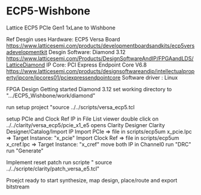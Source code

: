# ECP5-Wishbone
Lattice ECP5 PCIe Gen1 1xLane to Wishbone

Ref Desgin uses
Hardware: ECP5 Versa Board https://www.latticesemi.com/products/developmentboardsandkits/ecp5versadevelopmentkit
Desgin Software: Diamond 3.12 https://www.latticesemi.com/Products/DesignSoftwareAndIP/FPGAandLDS/LatticeDiamond
IP Core: PCI Express Endpoint Core V6.8 https://www.latticesemi.com/products/designsoftwareandip/intellectualproperty/ipcore/ipcores01/pciexpressendpointcore
Software driver : Linux 

FPGA Design Getting started 
Diamond 3.12 
set working directory to <tcl>".../ECP5_Wishbone/work/diamond"

run setup project <tcl>"source ../../scripts/versa_ecp5.tcl

setup PCIe and Clock Ref IP
  in File List viewer double click on ../../clarity/versa_ecp5/pcie_x1_e5 opens Clarity Designer
  Clarity Designer/Catalog/Import IP
    Import PCIe => file in scripts/ecp5um x_pcie.lpc => Target Instance: "x_pcie"
    Import Clock Ref => file in scripts/ecp5um x_cref.lpc => Target Instance: "x_cref"
    move both IP in Channel0
    run "DRC"
    run "Generate"

Implement reset patch
  run scripte <tcl> " source ../../scripte/clarity/patch_versa_e5.tcl"
  
Proejct ready to start synthesize, map design, place/route and export bitstream
